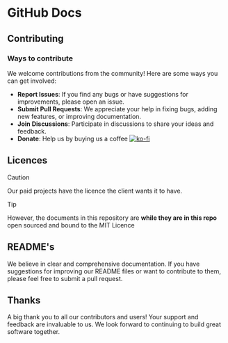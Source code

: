 # GitHub Docs
## Contributing
### Ways to contribute
We welcome contributions from the community! Here are some ways you can get involved:

* __Report Issues__: If you find any bugs or have suggestions for improvements, please open an issue.
* __Submit Pull Requests__: We appreciate your help in fixing bugs, adding new features, or improving documentation.
* __Join Discussions__: Participate in discussions to share your ideas and feedback.
* __Donate__: Help us by buying us a coffee [![ko-fi](https://ko-fi.com/img/githubbutton_sm.svg)](https://ko-fi.com/E1E019PPL7)
## Licences
> [!CAUTION]
> Our paid projects have the licence the client wants it to have.

> [!TIP]
> However, the documents in this repository are __while they are in this repo__ open sourced and bound to the MIT Licence

## README's
We believe in clear and comprehensive documentation. If you have suggestions for improving our README files or want to contribute to them, please feel free to submit a pull request.

## Thanks
A big thank you to all our contributors and users! Your support and feedback are invaluable to us. We look forward to continuing to build great software together.
